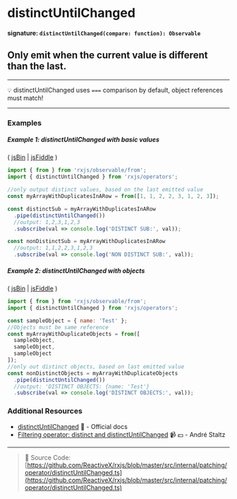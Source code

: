 # distinctUntilChanged

#### signature: `distinctUntilChanged(compare: function): Observable`

## Only emit when the current value is different than the last.

---

:bulb: distinctUntilChanged uses `===` comparison by default, object references
must match!

---

### Examples

##### Example 1: distinctUntilChanged with basic values

( [jsBin](http://jsbin.com/qoyoxeheva/1/edit?js,console) |
[jsFiddle](https://jsfiddle.net/btroncone/xc2vzct7/) )

```js
import { from } from 'rxjs/observable/from';
import { distinctUntilChanged } from 'rxjs/operators';

//only output distinct values, based on the last emitted value
const myArrayWithDuplicatesInARow = from([1, 1, 2, 2, 3, 1, 2, 3]);

const distinctSub = myArrayWithDuplicatesInARow
  .pipe(distinctUntilChanged())
  //output: 1,2,3,1,2,3
  .subscribe(val => console.log('DISTINCT SUB:', val));

const nonDistinctSub = myArrayWithDuplicatesInARow
  //output: 1,1,2,2,3,1,2,3
  .subscribe(val => console.log('NON DISTINCT SUB:', val));
```

##### Example 2: distinctUntilChanged with objects

( [jsBin](http://jsbin.com/mexocipave/1/edit?js,console) |
[jsFiddle](https://jsfiddle.net/btroncone/t4ava5b4/) )

```js
import { from } from 'rxjs/observable/from';
import { distinctUntilChanged } from 'rxjs/operators';

const sampleObject = { name: 'Test' };
//Objects must be same reference
const myArrayWithDuplicateObjects = from([
  sampleObject,
  sampleObject,
  sampleObject
]);
//only out distinct objects, based on last emitted value
const nonDistinctObjects = myArrayWithDuplicateObjects
  .pipe(distinctUntilChanged())
  //output: 'DISTINCT OBJECTS: {name: 'Test'}
  .subscribe(val => console.log('DISTINCT OBJECTS:', val));
```

### Additional Resources

* [distinctUntilChanged](http://reactivex.io/rxjs/class/es6/Observable.js~Observable.html#instance-method-distinctUntilChanged)
  :newspaper: - Official docs
* [Filtering operator: distinct and distinctUntilChanged](https://egghead.io/lessons/rxjs-filtering-operators-distinct-and-distinctuntilchanged?course=rxjs-beyond-the-basics-operators-in-depth)
  :video_camera: :dollar: - André Staltz

---

> :file_folder: Source Code:
> [https://github.com/ReactiveX/rxjs/blob/master/src/internal/patching/operator/distinctUntilChanged.ts](https://github.com/ReactiveX/rxjs/blob/master/src/internal/patching/operator/distinctUntilChanged.ts)
